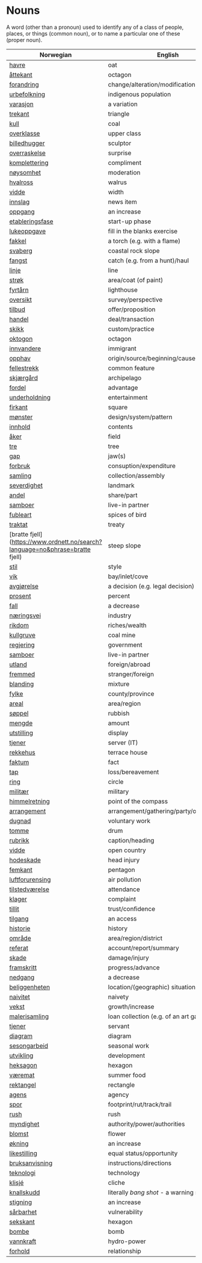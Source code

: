 # Nouns

A word (other than a pronoun) used to identify any of a class of people, places, or things (common noun), or to name a particular one of these (proper noun).

| Norwegian | English | Gender |
| --- | --- | --- |
| [havre](https://www.ordnett.no/search?language=no&phrase=havre) | oat | m |
| [åttekant](https://www.ordnett.no/search?language=no&phrase=åttekant) | octagon | m |
| [forandring](https://www.ordnett.no/search?language=no&phrase=forandring) | change/alteration/modification | m |
| [urbefolkning](https://www.ordnett.no/search?language=no&phrase=urbefolkning) | indigenous population | m |
| [varasjon](https://www.ordnett.no/search?language=no&phrase=varasjon) | a variation | m |
| [trekant](https://www.ordnett.no/search?language=no&phrase=trekant) | triangle | m |
| [kull](https://www.ordnett.no/search?language=no&phrase=kull) | coal | i |
| [overklasse](https://www.ordnett.no/search?language=no&phrase=overklasse) | upper class | m |
| [billedhugger](https://www.ordnett.no/search?language=no&phrase=billedhugger) | sculptor | m |
| [overraskelse](https://www.ordnett.no/search?language=no&phrase=overraskelse) | surprise | m |
| [komplettering](https://www.ordnett.no/search?language=no&phrase=komplettering) | compliment | m |
| [nøysomhet](https://www.ordnett.no/search?language=no&phrase=nøysomhet) | moderation | m |
| [hvalross](https://www.ordnett.no/search?language=no&phrase=hvalross) | walrus | m |
| [vidde](https://www.ordnett.no/search?language=no&phrase=vidde) | width | m/f |
| [innslag](https://www.ordnett.no/search?language=no&phrase=innslag) | news item | i |
| [oppgang](https://www.ordnett.no/search?language=no&phrase=oppgang) | an increase | m |
| [etableringsfase](https://www.ordnett.no/search?language=no&phrase=etableringsfase) | start-up phase | m |
| [lukeoppgave](https://www.ordnett.no/search?language=no&phrase=lukeoppgave) | fill in the blanks exercise | m |
| [fakkel](https://www.ordnett.no/search?language=no&phrase=fakkel) | a torch (e.g. with a flame) | m |
| [svaberg](https://www.ordnett.no/search?language=no&phrase=svaberg) | coastal rock slope | i |
| [fangst](https://www.ordnett.no/search?language=no&phrase=fangst) | catch (e.g. from a hunt)/haul | m |
| [linje](https://www.ordnett.no/search?language=no&phrase=linje) | line | m |
| [strøk](https://www.ordnett.no/search?language=no&phrase=strøk) | area/coat (of paint) | i |
| [fyrtårn](https://www.ordnett.no/search?language=no&phrase=fyrtårn) | lighthouse | i |
| [oversikt](https://www.ordnett.no/search?language=no&phrase=oversikt) | survey/perspective | m |
| [tilbud](https://www.ordnett.no/search?language=no&phrase=tilbud) | offer/proposition | i |
| [handel](https://www.ordnett.no/search?language=no&phrase=handel) | deal/transaction | m |
| [skikk](https://www.ordnett.no/search?language=no&phrase=skikk) | custom/practice | m |
| [oktogon](https://www.ordnett.no/search?language=no&phrase=oktogon) | octagon | m |
| [innvandere](https://www.ordnett.no/search?language=no&phrase=innvandere) | immigrant | m |
| [opphav](https://www.ordnett.no/search?language=no&phrase=opphav) | origin/source/beginning/cause | i |
| [fellestrekk](https://www.ordnett.no/search?language=no&phrase=fellestrekk) | common feature | i |
| [skjærgård](https://www.ordnett.no/search?language=no&phrase=skjærgård) | archipelago | m |
| [fordel](https://www.ordnett.no/search?language=no&phrase=fordel) | advantage | m |
| [underholdning](https://www.ordnett.no/search?language=no&phrase=underholdning) | entertainment | m |
| [firkant](https://www.ordnett.no/search?language=no&phrase=firkant) | square | m |
| [mønster](https://www.ordnett.no/search?language=no&phrase=mønster) | design/system/pattern | i |
| [innhold](https://www.ordnett.no/search?language=no&phrase=innhold) | contents | i |
| [åker](https://www.ordnett.no/search?language=no&phrase=åker) | field | m |
| [tre](https://www.ordnett.no/search?language=no&phrase=tre) | tree | i |
| [gap](https://www.ordnett.no/search?language=no&phrase=gap) | jaw(s) | m |
| [forbruk](https://www.ordnett.no/search?language=no&phrase=forbruk) | consuption/expenditure | i |
| [samling](https://www.ordnett.no/search?language=no&phrase=samling) | collection/assembly | m |
| [severdighet](https://www.ordnett.no/search?language=no&phrase=severdighet) | landmark | m |
| [andel](https://www.ordnett.no/search?language=no&phrase=andel) | share/part | m |
| [samboer](https://www.ordnett.no/search?language=no&phrase=samboer) | live-in partner | m |
| [fubleart](https://www.ordnett.no/search?language=no&phrase=fubleart) | spices of bird | m/f |
| [traktat](https://www.ordnett.no/search?language=no&phrase=traktat) | treaty | m |
| [bratte fjell](https://www.ordnett.no/search?language=no&phrase=bratte fjell) | steep slope | m |
| [stil](https://www.ordnett.no/search?language=no&phrase=stil) | style | m |
| [vik](https://www.ordnett.no/search?language=no&phrase=vik) | bay/inlet/cove | m |
| [avgjørelse](https://www.ordnett.no/search?language=no&phrase=avgjørelse) | a decision (e.g. legal decision) | m |
| [prosent](https://www.ordnett.no/search?language=no&phrase=prosent) | percent | m |
| [fall](https://www.ordnett.no/search?language=no&phrase=fall) | a decrease | i |
| [næringsvei](https://www.ordnett.no/search?language=no&phrase=næringsvei) | industry | m |
| [rikdom](https://www.ordnett.no/search?language=no&phrase=rikdom) | riches/wealth | m |
| [kullgruve](https://www.ordnett.no/search?language=no&phrase=kullgruve) | coal mine | m |
| [regjering](https://www.ordnett.no/search?language=no&phrase=regjering) | government | m |
| [samboer](https://www.ordnett.no/search?language=no&phrase=samboer) | live-in partner | m |
| [utland](https://www.ordnett.no/search?language=no&phrase=utland) | foreign/abroad | m |
| [fremmed](https://www.ordnett.no/search?language=no&phrase=fremmed) | stranger/foreign | m |
| [blanding](https://www.ordnett.no/search?language=no&phrase=blanding) | mixture | m |
| [fylke](https://www.ordnett.no/search?language=no&phrase=fylke) | county/province | i |
| [areal](https://www.ordnett.no/search?language=no&phrase=areal) | area/region | i |
| [søppel](https://www.ordnett.no/search?language=no&phrase=søppel) | rubbish | i |
| [mengde](https://www.ordnett.no/search?language=no&phrase=mengde) | amount | m |
| [utstilling](https://www.ordnett.no/search?language=no&phrase=utstilling) | display | m |
| [tjener](https://www.ordnett.no/search?language=no&phrase=tjener) | server (IT) | m |
| [rekkehus](https://www.ordnett.no/search?language=no&phrase=rekkehus) | terrace house | i |
| [faktum](https://www.ordnett.no/search?language=no&phrase=faktum) | fact | i |
| [tap](https://www.ordnett.no/search?language=no&phrase=tap) | loss/bereavement | i |
| [ring](https://www.ordnett.no/search?language=no&phrase=ring) | circle | m |
| [militær](https://www.ordnett.no/search?language=no&phrase=militær) | military | m |
| [himmelretning](https://www.ordnett.no/search?language=no&phrase=himmelretning) | point of the compass | m |
| [arrangement](https://www.ordnett.no/search?language=no&phrase=arrangement) | arrangement/gathering/party/organisation | i |
| [dugnad](https://www.ordnett.no/search?language=no&phrase=dugnad) | voluntary work | m |
| [tomme](https://www.ordnett.no/search?language=no&phrase=tomme) | drum | m |
| [rubrikk](https://www.ordnett.no/search?language=no&phrase=rubrikk) | caption/heading | m |
| [vidde](https://www.ordnett.no/search?language=no&phrase=vidde) | open country | m |
| [hodeskade](https://www.ordnett.no/search?language=no&phrase=hodeskade) | head injury | m |
| [femkant](https://www.ordnett.no/search?language=no&phrase=femkant) | pentagon | m |
| [luftforurensing](https://www.ordnett.no/search?language=no&phrase=luftforurensing) | air pollution | m |
| [tilstedværelse](https://www.ordnett.no/search?language=no&phrase=tilstedværelse) | attendance | i |
| [klager](https://www.ordnett.no/search?language=no&phrase=klager) | complaint | m |
| [tillit](https://www.ordnett.no/search?language=no&phrase=tillit) | trust/confidence | m |
| [tilgang](https://www.ordnett.no/search?language=no&phrase=tilgang) | an access | i |
| [historie](https://www.ordnett.no/search?language=no&phrase=historie) | history | m/f |
| [område](https://www.ordnett.no/search?language=no&phrase=område) | area/region/district | i |
| [referat](https://www.ordnett.no/search?language=no&phrase=referat) | account/report/summary | i |
| [skade](https://www.ordnett.no/search?language=no&phrase=skade) | damage/injury | m |
| [framskritt](https://www.ordnett.no/search?language=no&phrase=framskritt) | progress/advance | i |
| [nedgang](https://www.ordnett.no/search?language=no&phrase=nedgang) | a decrease | m |
| [beliggenheten](https://www.ordnett.no/search?language=no&phrase=beliggenheten) | location/(geographic) situation | m/f |
| [naivitet](https://www.ordnett.no/search?language=no&phrase=naivitet) | naivety | m |
| [vekst](https://www.ordnett.no/search?language=no&phrase=vekst) | growth/increase | m |
| [malerisamling](https://www.ordnett.no/search?language=no&phrase=malerisamling) | loan collection (e.g. of an art gallery) | m |
| [tjener](https://www.ordnett.no/search?language=no&phrase=tjener) | servant | m |
| [diagram](https://www.ordnett.no/search?language=no&phrase=diagram) | diagram | i |
| [sesongarbeid](https://www.ordnett.no/search?language=no&phrase=sesongarbeid) | seasonal work | i |
| [utvikling](https://www.ordnett.no/search?language=no&phrase=utvikling) | development | m |
| [heksagon](https://www.ordnett.no/search?language=no&phrase=heksagon) | hexagon | m |
| [væremat](https://www.ordnett.no/search?language=no&phrase=væremat) | summer food | m |
| [rektangel](https://www.ordnett.no/search?language=no&phrase=rektangel) | rectangle | i |
| [agens](https://www.ordnett.no/search?language=no&phrase=agens) | agency | m |
| [spor](https://www.ordnett.no/search?language=no&phrase=spor) | footprint/rut/track/trail | i |
| [rush](https://www.ordnett.no/search?language=no&phrase=rush) | rush | i |
| [myndighet](https://www.ordnett.no/search?language=no&phrase=myndighet) | authority/power/authorities | m |
| [blomst](https://www.ordnett.no/search?language=no&phrase=blomst) | flower | m |
| [økning](https://www.ordnett.no/search?language=no&phrase=økning) | an increase | m |
| [likestilling](https://www.ordnett.no/search?language=no&phrase=likestilling) | equal status/opportunity | m |
| [bruksanvisning](https://www.ordnett.no/search?language=no&phrase=bruksanvisning) | instructions/directions | m |
| [teknologi](https://www.ordnett.no/search?language=no&phrase=teknologi) | technology | m |
| [klisjé](https://www.ordnett.no/search?language=no&phrase=klisjé) | cliche | m |
| [knallskudd](https://www.ordnett.no/search?language=no&phrase=knallskudd) | literally _bang shot_ - a warning shot gun | i |
| [stigning](https://www.ordnett.no/search?language=no&phrase=stigning) | an increase | m |
| [sårbarhet](https://www.ordnett.no/search?language=no&phrase=sårbarhet) | vulnerability | m |
| [sekskant](https://www.ordnett.no/search?language=no&phrase=sekskant) | hexagon | m |
| [bombe](https://www.ordnett.no/search?language=no&phrase=bombe) | bomb | m |
| [vannkraft](https://www.ordnett.no/search?language=no&phrase=vannkraft) | hydro-power | m |
| [forhold](https://www.ordnett.no/search?language=no&phrase=forhold) | relationship | i |

